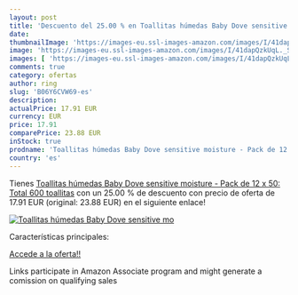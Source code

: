 ```yaml
---
layout: post
title: 'Descuento del 25.00 % en Toallitas húmedas Baby Dove sensitive mo'
date: 
thumbnailImage: 'https://images-eu.ssl-images-amazon.com/images/I/41dapQzkUqL._SL200_.jpg'
image: 'https://images-eu.ssl-images-amazon.com/images/I/41dapQzkUqL._SL200_.jpg'
images: [ 'https://images-eu.ssl-images-amazon.com/images/I/41dapQzkUqL._SL200_.jpg' ]
comments: true
category: ofertas
author: ring
slug: 'B06Y6CVW69-es'
description:
actualPrice: 17.91 EUR
currency: EUR
price: 17.91
comparePrice: 23.88 EUR
inStock: true
prodname: 'Toallitas húmedas Baby Dove sensitive moisture - Pack de 12 x 50: Total 600 toallitas'
country: 'es'
---
```


Tienes [Toallitas húmedas Baby Dove sensitive moisture - Pack de 12 x 50: Total 600 toallitas](https://www.amazon.es/dp/B06Y6CVW69/?tag=tolees-21) con un 25.00 % de descuento con precio de oferta de 17.91 EUR (original: 23.88 EUR) en el siguiente enlace!

[![Toallitas húmedas Baby Dove sensitive mo](https://images-eu.ssl-images-amazon.com/images/I/41dapQzkUqL._SL200_.jpg)](https://www.amazon.es/dp/B06Y6CVW69/?tag=tolees-21)

Características principales:


[Accede a la oferta!!](https://www.amazon.es/dp/B06Y6CVW69/?tag=tolees-21)

Links participate in Amazon Associate program and might generate a comission on qualifying sales


